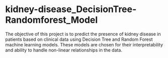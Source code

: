 # kidney-disease_DecisionTree-Randomforest_Model
The objective of this project is to predict the presence of kidney disease in patients based on clinical data using Decision Tree and Random Forest machine learning models. These models are chosen for their interpretability and ability to handle non-linear relationships in the data.
